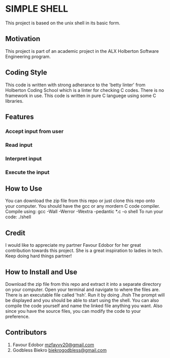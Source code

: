 # SIMPLE SHELL
This project is based on the unix shell in its basic form.

## Motivation
This project is part of an academic project in the ALX Holberton
Software Engineering program.

## Coding Style
This code is written with strong adherance to the 'betty linter' from
Holberton Coding School which is a linter for checking C codes.
There is no framework in use. This code is written in pure C languege
using some C libraries.

## Features
### Accept input from user
### Read input
### Interpret input
### Execute the input

## How to Use
You can download the zip file from this repo or just clone this repo onto
your computer. You should have the gcc or any mordern C code compiler.
Compile using: gcc -Wall -Werror -Wextra -pedantic \*.c -o shell
To run your code: ./shell

## Credit
I would like to appreciate my partner Favour Edobor for her great contribution
towards this project. She is a great inspiration to ladies in tech.
Keep doing hard things partner!

## How to Install and Use
Download the zip file from this repo and extract it into a separate directory on
your computer.
Open your terminal and navigate to where the files are.
There is an executable file called 'hsh'. 
Run it by doing ./hsh
The prompt will be displayed and you should be able to start using the shell.
You can also compile the code yourself and name the linked file anything you want.
Also since you have the source files, you can modify the code to your preference.

## Contributors
1. Favour Edobor                 mzfavvy20@gmail.com
2. Godbless Biekro              biekrogodbless@gmail.com

